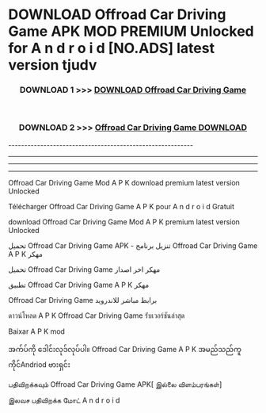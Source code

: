 # DOWNLOAD Offroad Car Driving Game  APK MOD PREMIUM Unlocked for A n d r o i d [NO.ADS] latest version tjudv 



<div align="center">

<h3>DOWNLOAD 1 >>> <a href="https://getmod2.web.app/?judul=Offroad Car Driving Game ">DOWNLOAD Offroad Car Driving Game </a></h3><br>

<h3>DOWNLOAD 2 >>> <a href="https://getmod2.web.app/?judul=Offroad Car Driving Game ">Offroad Car Driving Game  DOWNLOAD </a></h3>

</div>
----------------------------------------------------------

----------------------------------------------------------

----------------------------------------------------------

----------------------------------------------------------

Offroad Car Driving Game  Mod A P K download premium latest version Unlocked

Télécharger Offroad Car Driving Game  A P K pour A n d r o i d Gratuit

download Offroad Car Driving Game  Mod A P K premium latest version Unlocked

تحميل Offroad Car Driving Game  APK - تنزيل برنامج Offroad Car Driving Game  A P K مهكر

تحميل Offroad Car Driving Game  مهكر اخر اصدار

تطبيق Offroad Car Driving Game  A P K مهكر

Offroad Car Driving Game  برابط مباشر للاندرويد

ดาวน์โหลด A P K Offroad Car Driving Game  รับเวอร์ชันล่าสุด

Baixar A P K mod

အက်ပ်ကို ဒေါင်းလုဒ်လုပ်ပါ။ Offroad Car Driving Game  A P K အမည်သည်ကူကိုင်Andriod ဗားရှင်း

பதிவிறக்கவும் Offroad Car Driving Game  APK[ இல்லை விளம்பரங்கள்] 
 
இலவச பதிவிறக்க மோட் A n d r o i d



